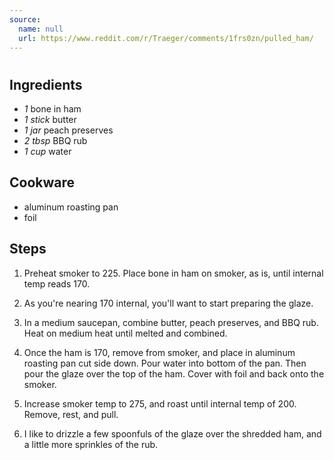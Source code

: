```yaml
---
source:
  name: null
  url: https://www.reddit.com/r/Traeger/comments/1frs0zn/pulled_ham/
---
```


# 

## Ingredients
- *1* bone in ham
- *1 stick* butter
- *1 jar* peach preserves
- *2 tbsp* BBQ rub
- *1 cup* water

## Cookware
- aluminum roasting pan
- foil

## Steps
1. Preheat smoker to 225. Place bone in ham on smoker, as is, until internal
temp reads 170.

2. As you're nearing 170 internal, you'll want to start preparing the glaze.

3. In a medium saucepan, combine butter, peach preserves, and BBQ rub. Heat on
medium heat until melted and combined.

4. Once the ham is 170, remove from smoker, and place in aluminum roasting pan
cut side down. Pour water into bottom of the pan. Then pour the glaze over the
top of the ham. Cover with foil and back onto the smoker.

5. Increase smoker temp to 275, and roast until internal temp of 200. Remove,
rest, and pull.

6. I like to drizzle a few spoonfuls of the glaze over the shredded ham, and a
little more sprinkles of the rub.

